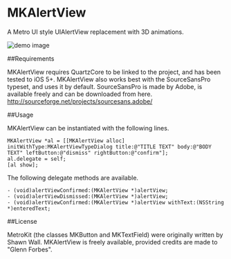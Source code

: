 MKAlertView
===========

A Metro UI style UIAlertView replacement with 3D animations.

![demo image](http://i.imgur.com/OPjGvbA.jpg)

##Requirements

MKAlertView requires QuartzCore to be linked to the project, and has been tested to iOS 5+.
MKAlertView also works best with the SourceSansPro typeset, and uses it by default. SourceSansPro is made by Adobe, is available freely and can be downloaded from here. http://sourceforge.net/projects/sourcesans.adobe/

##Usage

MKAlertView can be instantiated with the following lines.

    MKAlertView *al = [[MKAlertView alloc] initWithType:MKAlertViewTypeDialog title:@"TITLE TEXT" body:@"BODY TEXT" leftButton:@"dismiss" rightButton:@"confirm"];
    al.delegate = self;
    [al show];

The following delegate methods are available.

    - (void)alertViewConfirmed:(MKAlertView *)alertView;
    - (void)alertViewDismissed:(MKAlertView *)alertView;
    - (void)alertViewConfirmed:(MKAlertView *)alertView withText:(NSString *)enteredText;

##License

MetroKit (the classes MKButton and MKTextField) were originally written by Shawn Wall.
MKAlertView is freely available, provided credits are made to "Glenn Forbes".
